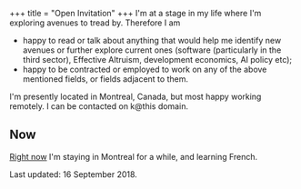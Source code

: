 +++
title = "Open Invitation"
+++
I'm at a stage in my life where I'm exploring avenues to tread by. Therefore I am

* happy to read or talk about anything that would help me identify new avenues or further explore current ones (software (particularly in the third sector), Effective Altruism, development economics, AI policy etc);
* happy to be contracted or employed to work on any of the above mentioned fields, or fields adjacent to them.

I'm presently located in Montreal, Canada, but most happy working remotely. I can be contacted on k@this domain.

## Now
[Right now](https://nownownow.com/about) I'm staying in Montreal for a while, and learning French.



Last updated: 16 September 2018.
